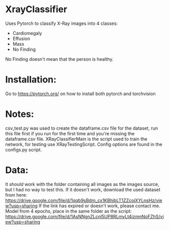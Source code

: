 # XrayClassifier

Uses Pytorch to classify X-Ray images into 4 classes:
- Cardiomegaly
- Effusion
- Mass
- No Finding

No Finding doesn't mean that the person is healthy.

# Installation:

Go to https://pytorch.org/ on how to install both pytorch and torchvision

# Notes:

csv_test.py was used to create the dataframe.csv file for the dataset, run this file first if you run for the first time and you're missing the dataframe.csv file.
XRayClassifierMain is the script used to train the network, for testing use XRayTestingScript.
Config options are found in the configs.py script.

# Data:

It *should* work with the folder containing all images as the images source, but I had no way to test this.
If it doesn't work, download the used dataset from here:
https://drive.google.com/file/d/1qqb9sBdm_cx1KBhjbLT1ZZcojXYLnsHz/view?usp=sharing
If the link has expired or doesn't work, please contact me.
Model from 4 epochs, place in the same folder as the script: https://drive.google.com/file/d/1AsNNgnZLcnl5UP8RLmyLt4izmnNoFZhS/view?usp=sharing

